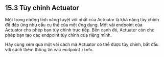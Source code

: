 ## 15.3 Tùy chỉnh Actuator

Một trong những tính năng tuyệt vời nhất của Actuator là khả năng tùy chỉnh để đáp ứng nhu cầu cụ thể của một ứng dụng. Một vài endpoint của Actuator cho phép bạn tùy chỉnh trực tiếp. Bên cạnh đó, Actuator còn cho phép bạn tạo các endpoint tùy chỉnh của riêng mình.

Hãy cùng xem qua một vài cách mà Actuator có thể được tùy chỉnh, bắt đầu với cách thêm thông tin vào endpoint `/info`.
